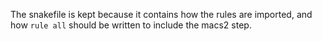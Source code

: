 The snakefile is kept because it contains how the rules are imported,
and how `rule all` should be written to include the macs2 step.


